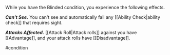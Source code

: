 While you have the Blinded condition, you experience the following effects.

***Can't See.*** You can't see and automatically fail any [[Ability Check|ability check]] that requires sight.

***Attacks Affected.*** [[Attack Roll|Attack rolls]] against you have [[Advantage]], and your attack rolls have [[Disadvantage]].

#condition